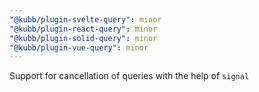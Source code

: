 ```yaml
---
"@kubb/plugin-svelte-query": minor
"@kubb/plugin-react-query": minor
"@kubb/plugin-solid-query": minor
"@kubb/plugin-vue-query": minor
---
```


Support for cancellation of queries with the help of `signal`
